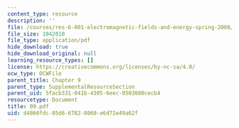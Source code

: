 ```yaml
---
content_type: resource
description: ''
file: /courses/res-6-001-electromagnetic-fields-and-energy-spring-2008/d4860fdc85d667828060e6d72e49a62f_09.pdf
file_size: 1042010
file_type: application/pdf
hide_download: true
hide_download_original: null
learning_resource_types: []
license: https://creativecommons.org/licenses/by-nc-sa/4.0/
ocw_type: OCWFile
parent_title: Chapter 9
parent_type: SupplementalResourceSection
parent_uid: 5facb331-041b-4305-6eec-0503080cecb4
resourcetype: Document
title: 09.pdf
uid: d4860fdc-85d6-6782-8060-e6d72e49a62f
---
```

